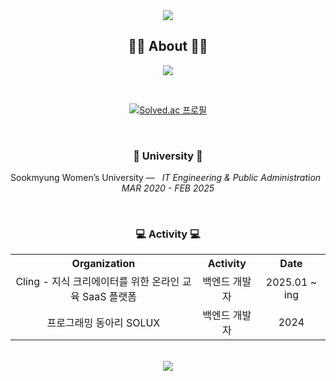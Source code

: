 <div align="center">

<!-- Header -->
<!-- <img src="https://capsule-render.vercel.app/api?type=soft&color=0:2c1376,100:fec700&height=100&animation=fade&fontColor=ffffff&fontSize=40" />-->

<!-- <img src="https://capsule-render.vercel.app/api?type=soft&color=0:0D1B2A,100:1B3B6F&height=100&animation=fade&fontColor=ffffff&fontSize=22&font=D2Coding&text=sudo%20rm%20-rf%20%2F" />-->
<img src="https://capsule-render.vercel.app/api?type=soft&color=000000&height=100&animation=fade&fontColor=ffffff&fontSize=22&font=D2Coding&text=sudo%20rm%20-rf%20%2F" />





<h2 align="center">👨‍🚀 About 👨‍🚀</h2>

<p align="center">
    <a href="https://eunseo0117.github.io/blog/">
        <img src="http://img.shields.io/badge/-TechBlog-black?style=flat-square&logo=github&link=https://eunseo0117.github.io/blog/"/>
    </a>
</p>

<br>

[![Solved.ac 프로필](http://mazassumnida.wtf/api/v2/generate_badge?boj=gmjea023)](https://solved.ac/gmjea023)

<br>

<h3 align="center">🏫 University 🏫</h3>
<p align="center">
Sookmyung Women’s University — &nbsp; <em>IT Engineering & Public Administration &nbsp; MAR 2020 - FEB 2025</em>
</p>

<br>

<h3 align="center">💻 Activity 💻</h3>
<table align="center">
<tr>
<th align="center">Organization</th>
<th align="center">Activity</th>
<th align="center">Date</th>
</tr>
<tr>
<td align="center">Cling - 지식 크리에이터를 위한 온라인 교육 SaaS 플랫폼</td>
<td align="center">백엔드 개발자</td>
<td align="center">2025.01 ~ ing</td>
</tr>
<tr>
<td align="center">프로그래밍 동아리 SOLUX</td>
<td align="center">백엔드 개발자</td>
<td align="center">2024</td>
</tr>
</table>
<br>



<!-- <img src="https://capsule-render.vercel.app/api?type=soft&color=0:fec700,100:2c1376&height=60&animation=fade&fontColor=ffffff&fontSize=24" />-->

<!--<img src="https://capsule-render.vercel.app/api?type=soft&color=0:1B3B6F,100:0D1B2A&height=60&animation=fade&fontColor=ffffff&fontSize=24" />--> 
<img src="https://capsule-render.vercel.app/api?type=soft&color=0:000000,100:000000&height=60&animation=fade&fontColor=ffffff&fontSize=24" />


</div>
